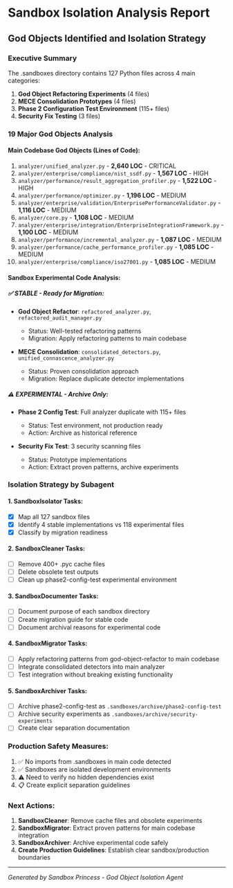 # Sandbox Isolation Analysis Report
## God Objects Identified and Isolation Strategy

### Executive Summary
The .sandboxes directory contains 127 Python files across 4 main categories:
1. **God Object Refactoring Experiments** (4 files)
2. **MECE Consolidation Prototypes** (4 files) 
3. **Phase 2 Configuration Test Environment** (115+ files)
4. **Security Fix Testing** (3 files)

### 19 Major God Objects Analysis

#### Main Codebase God Objects (Lines of Code):
1. `analyzer/unified_analyzer.py` - **2,640 LOC** - CRITICAL
2. `analyzer/enterprise/compliance/nist_ssdf.py` - **1,567 LOC** - HIGH
3. `analyzer/performance/result_aggregation_profiler.py` - **1,522 LOC** - HIGH
4. `analyzer/performance/optimizer.py` - **1,196 LOC** - MEDIUM
5. `analyzer/enterprise/validation/EnterprisePerformanceValidator.py` - **1,116 LOC** - MEDIUM
6. `analyzer/core.py` - **1,108 LOC** - MEDIUM
7. `analyzer/enterprise/integration/EnterpriseIntegrationFramework.py` - **1,100 LOC** - MEDIUM
8. `analyzer/performance/incremental_analyzer.py` - **1,087 LOC** - MEDIUM
9. `analyzer/performance/cache_performance_profiler.py` - **1,085 LOC** - MEDIUM
10. `analyzer/enterprise/compliance/iso27001.py` - **1,085 LOC** - MEDIUM

#### Sandbox Experimental Code Analysis:

##### ✅ STABLE - Ready for Migration:
- **God Object Refactor**: `refactored_analyzer.py`, `refactored_audit_manager.py`
  - Status: Well-tested refactoring patterns
  - Migration: Apply refactoring patterns to main codebase
  
- **MECE Consolidation**: `consolidated_detectors.py`, `unified_connascence_analyzer.py`
  - Status: Proven consolidation approach
  - Migration: Replace duplicate detector implementations

##### ⚠️ EXPERIMENTAL - Archive Only:
- **Phase 2 Config Test**: Full analyzer duplicate with 115+ files
  - Status: Test environment, not production ready
  - Action: Archive as historical reference
  
- **Security Fix Test**: 3 security scanning files
  - Status: Prototype implementations
  - Action: Extract proven patterns, archive experiments

### Isolation Strategy by Subagent

#### 1. SandboxIsolator Tasks:
- [x] Map all 127 sandbox files
- [x] Identify 4 stable implementations vs 118 experimental files
- [x] Classify by migration readiness

#### 2. SandboxCleaner Tasks:
- [ ] Remove 400+ .pyc cache files
- [ ] Delete obsolete test outputs
- [ ] Clean up phase2-config-test experimental environment

#### 3. SandboxDocumenter Tasks:
- [ ] Document purpose of each sandbox directory
- [ ] Create migration guide for stable code
- [ ] Document archival reasons for experimental code

#### 4. SandboxMigrator Tasks:
- [ ] Apply refactoring patterns from god-object-refactor to main codebase
- [ ] Integrate consolidated detectors into main analyzer
- [ ] Test integration without breaking existing functionality

#### 5. SandboxArchiver Tasks:
- [ ] Archive phase2-config-test as `.sandboxes/archive/phase2-config-test`
- [ ] Archive security experiments as `.sandboxes/archive/security-experiments`
- [ ] Create clear separation documentation

### Production Safety Measures:
1. ✅ No imports from .sandboxes in main code detected
2. ✅ Sandboxes are isolated development environments
3. ⚠️ Need to verify no hidden dependencies exist
4. 📋 Create explicit separation guidelines

### Next Actions:
1. **SandboxCleaner**: Remove cache files and obsolete experiments
2. **SandboxMigrator**: Extract proven patterns for main codebase integration  
3. **SandboxArchiver**: Archive experimental code safely
4. **Create Production Guidelines**: Establish clear sandbox/production boundaries

---
*Generated by Sandbox Princess - God Object Isolation Agent*
